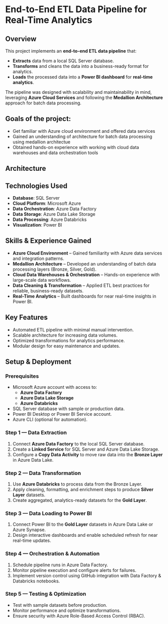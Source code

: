 # End-to-End ETL Data Pipeline for Real-Time Analytics

## **Overview**
This project implements an **end-to-end ETL data pipeline** that:
- **Extracts** data from a local SQL Server database.
- **Transforms** and cleans the data into a business-ready format for analytics.
- **Loads** the processed data into a **Power BI dashboard** for **real-time analytics**.

The pipeline was designed with scalability and maintainability in mind, leveraging **Azure Cloud Services** and following the **Medallion Architecture** approach for batch data processing.

## **Goals of the project:**
- Get familiar with Azure cloud environment and offered data services
- Gained an understanding of architecture for batch data processing using medallion architectue
- Obtained hands-on experience with working with cloud data warehouses and data orchestration tools

## **Architecture**


    
## **Technologies Used**
- **Database**: SQL Server
- **Cloud Platform**: Microsoft Azure
- **Data Orchestration**: Azure Data Factory
- **Data Storage**: Azure Data Lake Storage
- **Data Processing**: Azure Databricks
- **Visualization**: Power BI



## **Skills & Experience Gained**
- **Azure Cloud Environment** – Gained familiarity with Azure data services and integration patterns.
- **Medallion Architecture** – Developed an understanding of batch data processing layers (Bronze, Silver, Gold).
- **Cloud Data Warehouses & Orchestration** – Hands-on experience with large-scale data workflows.
- **Data Cleaning & Transformation** – Applied ETL best practices for reliable, business-ready datasets.
- **Real-Time Analytics** – Built dashboards for near real-time insights in Power BI.



## **Key Features**
- Automated ETL pipeline with minimal manual intervention.
- Scalable architecture for increasing data volumes.
- Optimized transformations for analytics performance.
- Modular design for easy maintenance and updates.



## **Setup & Deployment**

### **Prerequisites**
- Microsoft Azure account with access to:
  - **Azure Data Factory**
  - **Azure Data Lake Storage**
  - **Azure Databricks**
- SQL Server database with sample or production data.
- Power BI Desktop or Power BI Service account.
- Azure CLI (optional for automation).



### **Step 1 — Data Extraction**
1. Connect **Azure Data Factory** to the local SQL Server database.
2. Create a **Linked Service** for SQL Server and Azure Data Lake Storage.
3. Configure a **Copy Data Activity** to move raw data into the **Bronze Layer** in Azure Data Lake.



### **Step 2 — Data Transformation**
1. Use **Azure Databricks** to process data from the Bronze Layer.
2. Apply cleaning, formatting, and enrichment steps to produce **Silver Layer** datasets.
3. Create aggregated, analytics-ready datasets for the **Gold Layer**.



### **Step 3 — Data Loading to Power BI**
1. Connect Power BI to the **Gold Layer** datasets in Azure Data Lake or Azure Synapse.
2. Design interactive dashboards and enable scheduled refresh for near real-time updates.



### **Step 4 — Orchestration & Automation**
1. Schedule pipeline runs in Azure Data Factory.
2. Monitor pipeline execution and configure alerts for failures.
3. Implement version control using GitHub integration with Data Factory & Databricks notebooks.



### **Step 5 — Testing & Optimization**
- Test with sample datasets before production.
- Monitor performance and optimize transformations.
- Ensure security with Azure Role-Based Access Control (RBAC).

